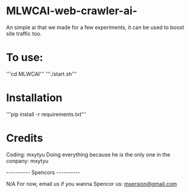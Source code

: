# MLWCAI-web-crawler-ai-
An simple ai that we made for a few experiments, it can be used to boost site traffic too.

# To use:

'''cd  MLWCAI'''
'''./start.sh'''

# Installation

'''pip install -r requirements.txt'''

# Credits

Coding: mxytyu
Doing everything because he is the only one in the conpany: mxytyu

---------- Spencors ----------

N/A For now, email us if you wanna Spencor us: mxersion@gmail.com
